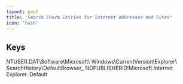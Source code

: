 ```yaml
---
layout: post
title: 'Search Charm Entries for Internet Addresses and Sites'
icon: 'hash'
---
```


## Keys

NTUSER.DAT\Software\Microsoft\ Windows\CurrentVersion\Explorer\ SearchHistory\DefaultBrowser_ NOPUBLISHERID!Microsoft.Internet Explorer. Default

